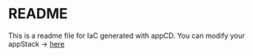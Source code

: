 # README
This is a readme file for IaC generated with appCD.
You can modify your appStack -> [here](http://cloud.appcd.io/appstacks/f205fdbc-66b1-4b64-93e6-ccb38207934c)
